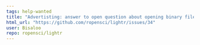 ```yaml
---
tags: help-wanted
title: "Advertisting: answer to open question about opening binary files"
html_url: "https://github.com/ropensci/lightr/issues/34"
user: Bisaloo
repo: ropensci/lightr
---
```


